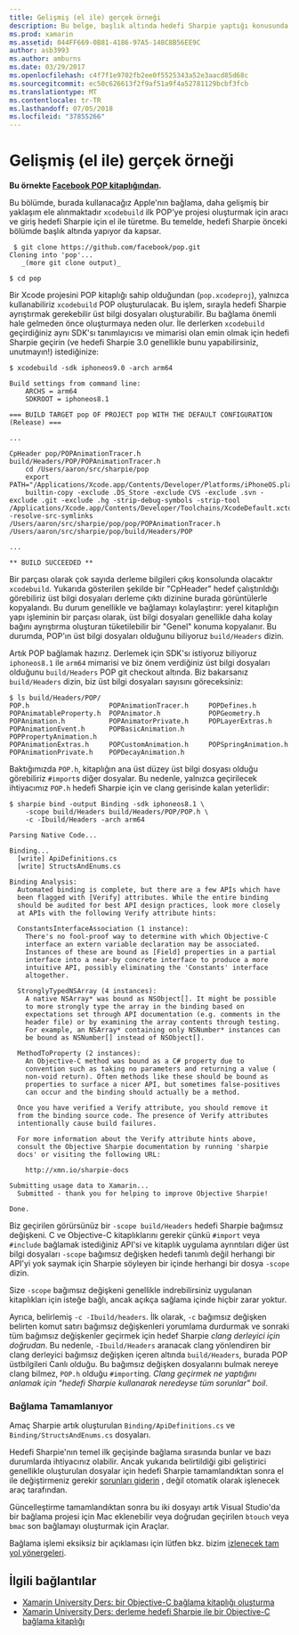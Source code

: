 ```yaml
---
title: Gelişmiş (el ile) gerçek örneği
description: Bu belge, başlık altında hedefi Sharpie yaptığı konusunda fikir sağlar hedefi Sharpie girdisi olarak xcodebuild çıktısını kullanmayı açıklar.
ms.prod: xamarin
ms.assetid: 044FF669-0B81-4186-97A5-148C8B56EE9C
author: asb3993
ms.author: amburns
ms.date: 03/29/2017
ms.openlocfilehash: c4f7f1e9702fb2ee0f5525343a52e3aacd85d68c
ms.sourcegitcommit: ec50c626613f2f9af51a9f4a52781129bcbf3fcb
ms.translationtype: MT
ms.contentlocale: tr-TR
ms.lasthandoff: 07/05/2018
ms.locfileid: "37855266"
---
```

# <a name="advanced-manual-real-world-example"></a>Gelişmiş (el ile) gerçek örneği

**Bu örnekte [Facebook POP kitaplığından](https://github.com/facebook/pop).**

Bu bölümde, burada kullanacağız Apple'nın bağlama, daha gelişmiş bir yaklaşım ele alınmaktadır `xcodebuild` ilk POP'ye projesi oluşturmak için aracı ve giriş hedefi Sharpie için el ile türetme. Bu temelde, hedefi Sharpie önceki bölümde başlık altında yapıyor da kapsar.

```
 $ git clone https://github.com/facebook/pop.git
Cloning into 'pop'...
   _(more git clone output)_

$ cd pop
```

Bir Xcode projesini POP kitaplığı sahip olduğundan (`pop.xcodeproj`), yalnızca kullanabiliriz `xcodebuild` POP oluşturulacak. Bu işlem, sırayla hedefi Sharpie ayrıştırmak gerekebilir üst bilgi dosyaları oluşturabilir. Bu bağlama önemli hale gelmeden önce oluşturmaya neden olur. İle derlerken `xcodebuild` geçirdiğiniz aynı SDK'sı tanımlayıcısı ve mimarisi olan emin olmak için hedefi Sharpie geçirin (ve hedefi Sharpie 3.0 genellikle bunu yapabilirsiniz, unutmayın!) istediğinize:

```
$ xcodebuild -sdk iphoneos9.0 -arch arm64

Build settings from command line:
    ARCHS = arm64
    SDKROOT = iphoneos8.1
 
=== BUILD TARGET pop OF PROJECT pop WITH THE DEFAULT CONFIGURATION (Release) ===
 
...
 
CpHeader pop/POPAnimationTracer.h build/Headers/POP/POPAnimationTracer.h
    cd /Users/aaron/src/sharpie/pop
    export PATH="/Applications/Xcode.app/Contents/Developer/Platforms/iPhoneOS.platform/Developer/usr/bin:/Applications/Xcode.app/Contents/Developer/usr/bin:/Users/aaron/bin::/usr/local/bin:/usr/bin:/bin:/usr/sbin:/sbin:/opt/X11/bin:/usr/local/git/bin:/Users/aaron/.rvm/bin"
    builtin-copy -exclude .DS_Store -exclude CVS -exclude .svn -exclude .git -exclude .hg -strip-debug-symbols -strip-tool /Applications/Xcode.app/Contents/Developer/Toolchains/XcodeDefault.xctoolchain/usr/bin/strip -resolve-src-symlinks /Users/aaron/src/sharpie/pop/pop/POPAnimationTracer.h /Users/aaron/src/sharpie/pop/build/Headers/POP
 
...
 
** BUILD SUCCEEDED **
```

Bir parçası olarak çok sayıda derleme bilgileri çıkış konsolunda olacaktır `xcodebuild`. Yukarıda gösterilen şekilde bir "CpHeader" hedef çalıştırıldığı görebiliriz üst bilgi dosyaları derleme çıktı dizinine burada görüntülerle kopyalandı. Bu durum genellikle ve bağlamayı kolaylaştırır: yerel kitaplığın yapı işleminin bir parçası olarak, üst bilgi dosyaları genellikle daha kolay bağını ayrıştırma oluşturan tüketilebilir bir "Genel" konuma kopyalanır. Bu durumda, POP'ın üst bilgi dosyaları olduğunu biliyoruz `build/Headers` dizin.

Artık POP bağlamak hazırız. Derlemek için SDK'sı istiyoruz biliyoruz `iphoneos8.1` ile `arm64` mimarisi ve biz önem verdiğiniz üst bilgi dosyaları olduğunu `build/Headers` POP git checkout altında. Biz bakarsanız `build/Headers` dizin, biz üst bilgi dosyaları sayısını göreceksiniz:

```
$ ls build/Headers/POP/
POP.h                    POPAnimationTracer.h     POPDefines.h
POPAnimatableProperty.h  POPAnimator.h            POPGeometry.h
POPAnimation.h           POPAnimatorPrivate.h     POPLayerExtras.h
POPAnimationEvent.h      POPBasicAnimation.h      POPPropertyAnimation.h
POPAnimationExtras.h     POPCustomAnimation.h     POPSpringAnimation.h
POPAnimationPrivate.h    POPDecayAnimation.h
```

Baktığımızda `POP.h`, kitaplığın ana üst düzey üst bilgi dosyası olduğu görebiliriz `#import`s diğer dosyalar. Bu nedenle, yalnızca geçirilecek ihtiyacımız `POP.h` hedefi Sharpie için ve clang gerisinde kalan yeterlidir:

```
$ sharpie bind -output Binding -sdk iphoneos8.1 \
    -scope build/Headers build/Headers/POP/POP.h \
    -c -Ibuild/Headers -arch arm64

Parsing Native Code...

Binding...
  [write] ApiDefinitions.cs
  [write] StructsAndEnums.cs

Binding Analysis:
  Automated binding is complete, but there are a few APIs which have
  been flagged with [Verify] attributes. While the entire binding
  should be audited for best API design practices, look more closely
  at APIs with the following Verify attribute hints:

  ConstantsInterfaceAssociation (1 instance):
    There's no fool-proof way to determine with which Objective-C
    interface an extern variable declaration may be associated.
    Instances of these are bound as [Field] properties in a partial
    interface into a near-by concrete interface to produce a more
    intuitive API, possibly eliminating the 'Constants' interface
    altogether.

  StronglyTypedNSArray (4 instances):
    A native NSArray* was bound as NSObject[]. It might be possible
    to more strongly type the array in the binding based on
    expectations set through API documentation (e.g. comments in the
    header file) or by examining the array contents through testing.
    For example, an NSArray* containing only NSNumber* instances can
    be bound as NSNumber[] instead of NSObject[].

  MethodToProperty (2 instances):
    An Objective-C method was bound as a C# property due to
    convention such as taking no parameters and returning a value (
    non-void return). Often methods like these should be bound as
    properties to surface a nicer API, but sometimes false-positives
    can occur and the binding should actually be a method.

  Once you have verified a Verify attribute, you should remove it
  from the binding source code. The presence of Verify attributes
  intentionally cause build failures.

  For more information about the Verify attribute hints above,
  consult the Objective Sharpie documentation by running 'sharpie
  docs' or visiting the following URL:

    http://xmn.io/sharpie-docs

Submitting usage data to Xamarin...
  Submitted - thank you for helping to improve Objective Sharpie!

Done.
```

Biz geçirilen görürsünüz bir `-scope build/Headers` hedefi Sharpie bağımsız değişkeni. C ve Objective-C kitaplıklarını gerekir çünkü `#import` veya `#include` bağlamak istediğiniz API'si ve kitaplık uygulama ayrıntıları diğer üst bilgi dosyaları `-scope` bağımsız değişken hedefi tanımlı değil herhangi bir API'yi yok saymak için Sharpie söyleyen bir içinde herhangi bir dosya `-scope` dizin.

Size `-scope` bağımsız değişkeni genellikle indrebilirsiniz uygulanan kitaplıkları için isteğe bağlı, ancak açıkça sağlama içinde hiçbir zarar yoktur.

Ayrıca, belirlemiş `-c -Ibuild/headers`. İlk olarak, `-c` bağımsız değişken belirten komut satırı bağımsız değişkenleri yorumlama durdurmak ve sonraki tüm bağımsız değişkenler geçirmek için hedef Sharpie _clang derleyici için doğrudan_. Bu nedenle, `-Ibuild/Headers` aranacak clang yönlendiren bir clang derleyici bağımsız değişken içeren altında `build/Headers`, burada POP üstbilgileri Canlı olduğu. Bu bağımsız değişken dosyalarını bulmak nereye clang bilmez, `POP.h` olduğu `#import`ing. _Clang geçirmek ne yaptığını anlamak için "hedefi Sharpie kullanarak neredeyse tüm sorunlar" boil_.

### <a name="completing-the-binding"></a>Bağlama Tamamlanıyor

Amaç Sharpie artık oluşturulan `Binding/ApiDefinitions.cs` ve `Binding/StructsAndEnums.cs` dosyaları.

Hedefi Sharpie'nın temel ilk geçişinde bağlama sırasında bunlar ve bazı durumlarda ihtiyacınız olabilir. Ancak yukarıda belirtildiği gibi geliştirici genellikle oluşturulan dosyalar için hedefi Sharpie tamamlandıktan sonra el ile değiştirmeniz gerekir [sorunları giderin](~/cross-platform/macios/binding/objective-sharpie/platform/apidefinitions-structsandenums.md) , değil otomatik olarak işlenecek araç tarafından.

Güncelleştirme tamamlandıktan sonra bu iki dosyayı artık Visual Studio'da bir bağlama projesi için Mac eklenebilir veya doğrudan geçirilen `btouch` veya `bmac` son bağlamayı oluşturmak için Araçlar.

Bağlama işlemi eksiksiz bir açıklaması için lütfen bkz. bizim [izlenecek tam yol yönergeleri](~/ios/platform/binding-objective-c/walkthrough.md).

## <a name="related-links"></a>İlgili bağlantılar

- [Xamarin University Ders: bir Objective-C bağlama kitaplığı oluşturma](https://university.xamarin.com/classes/track/all#building-an-objective-c-bindings-library)
- [Xamarin University Ders: derleme hedefi Sharpie ile bir Objective-C bağlama kitaplığı](https://university.xamarin.com/classes/track/all#build-an-objective-c-bindings-library-with-objective-sharpie)